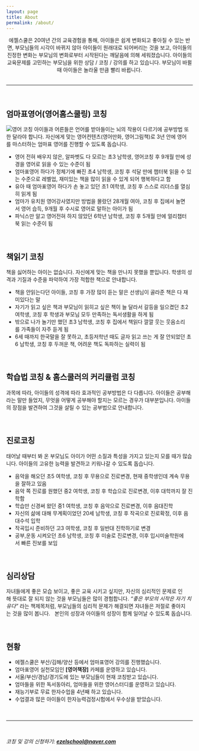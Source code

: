 ```yaml
---
layout: page
title: About
permalink: /about/
---
```


<center>에젤스쿨은 20여년 간의 교육경험을 통해, 아이들은 쉽게 변화되고 좋아질 수 있는 반면, 부모님들의 시각이 바뀌지 않아 아이들이 원래대로 되어버리는 것을 보고, 아이들의 진정한 변화는 부모님의 변화로부터 시작된다는 깨달음에 의해 세워졌습니다. 아이들의 교육문제를 고민하는 부모님을 위한 상담 / 코칭 / 강의를 하고 있습니다. 부모님이 바뀔 때 아이들은 놀라울 만큼 빨리 바뀝니다.</center><br>

***
<br>

## 엄마표영어(영어홈스쿨링) 코칭
![영어 코칭](https://cdn.pixabay.com/photo/2019/05/14/21/50/storytelling-4203628__480.jpg)
아이들과 어른들은 언어를 받아들이는 뇌의 작용이 다르기에 공부방법 또한 달라야 합니다. 
자신에게 맞는 영어컨텐츠(영어만화, 영어그림책)로 3년 안에 영어를 마스터하는 엄마표 영어를 진행할 수 있도록 돕습니다.
- 영어 전혀 배우지 않은, 알파벳도 다 모르는 초3 남학생, 영어코칭 후 9개월 만에 성경을 영어로 읽을 수 있는 수준이 됨
- 엄마표영어 하다가 정체기에 빠진 초4 남학생, 코칭 후 석달 만에 챕터북 읽을 수 있는 수준으로 레벨업, 재미있는 책을 많이 읽을 수 있게 되어 행복하다고 함
- 유아 때 엄마표영어 하다가 손 놓고 있던 초1 여학생, 코칭 후 스스로 리더스를 열심히 읽게 됨
- 엄마가 유치원 영어강사였지만 방법을 몰랐던 28개월 여아, 코칭 후 집에서 놀면서 영어 습득, 9개월 후 수시로 영어로 말하는 아이가 됨 
- 파닉스만 알고 영어전혀 하지 않았던 6학년 남학생, 코칭 후 5개월 만에 얼리챕터북 읽는 수준이 됨<br><br><br>


## 책읽기 코칭 
책을 싫어하는 아이는 없습니다. 자신에게 맞는 책을 만나지 못했을 뿐입니다. 학생의 성격과 기질과 수준을 파악하여 가장 적합한 책으로 안내합니다.  
- 책을 안읽는다던 아이들, 코칭 후 가장 많이 듣는 말은 선생님이 골라준 책은 다 재미있다는 말
- 자기가 읽고 싶은 책과 부모님이 읽히고 싶은 책이 늘 달라서 갈등을 일으켰던 초2 여학생, 코칭 후 학생과 부모님 모두 만족하는 독서생활을 하게 됨
- 밖으로 나가 놀기만 했던 초3 남학생, 코칭 후 집에서 책읽다 깔깔 웃는 웃음소리를 가족들이 자주 듣게 됨
- 6세 때까지 한국말을 잘 못하고, 초등저학년 때도 글자 읽고 쓰는 게 잘 안되었던 초6 남학생, 코칭 후 두꺼운 책, 어려운 책도 독파하는 실력이 됨<br><br><br>
  
  
## 학습법 코칭 & 홈스쿨러의 커리큘럼 코칭
과목에 따라, 아이들의 성격에 따라 효과적인 공부방법은 다 다릅니다. 아이들은 공부해라는 말만 들었지, 무엇을 어떻게 공부해야 할지는 모르는 경우가 대부분입니다.
아이들의 장점을 발견하여 그것을 살릴 수 있는 공부법으로 안내합니다.<br><br>
 
 
## 진로코칭
태어날 때부터 봐 온 부모님도 아이가 어떤 소질과 특성을 가지고 있는지 모를 때가 많습니다. 아이들의 고유한 능력을 발견하고 키워나갈 수 있도록 돕습니다.
- 음악을 해오던 초5 여학생, 코칭 후 무용으로 진로변경, 현재 중학생인데 계속 무용을 잘하고 있음
- 음악 쪽 진로를 원했던 중2 여학생, 코칭 후 학습으로 진로변경, 이후 대학까지 잘 진학함
- 학습만 신경써 왔던 중1 여학생, 코칭 후 음악으로 진로변경, 이후 음대진학
- 자신의 삶에 대해 무계획이었던 20세 남학생, 코칭 후 작곡으로 진로확정, 이후 음대수석 입학
- 작곡입시 준비하던 고3 여학생, 코칭 후 일반대 진학하기로 변경
- 공부,운동 시켜오던 초6 남학생, 코칭 후 미술로 진로변경, 이후 입시미술학원에서 빠른 진보를 보임<br><br>
 

## 심리상담
자녀들에게 좋은 모습 보이고, 좋은 교육 시키고 싶지만,
자신의 심리적인 문제로 인해 뜻대로 잘 되지 않는 것을 부모님들은 많이 경험합니다.
*“좋은 부모의 시작은 자기 치유다”* 라는 책제목처럼, 부모님들의 심리적 문제가 해결되면 자녀들은 저절로 좋아지는 것을 많이 봅니다.  
본인의 성장과 아이들의 성장이 함께 일어날 수 있도록 돕습니다.<br><br><br>


## 현황
- 에젤스쿨은 부산/김해/양산 등에서 엄마표영어 강의를 진행했습니다.
- 엄마표영어 실천모임인 **[영어책장]** 카페를 운영하고 있습니다.
- 서울/부산/경남/경기도에 있는 부모님들이 현재 코칭받고 있습니다.
- 엄마들을 위한 독서동아리, 엄마들을 위한 영어스터디를 운영하고 있습니다.
- 재능기부로 무료 한자수업을 4년째 하고 있습니다.
- 수업결과 많은 아이들이 한자능력검정시험에서 우수상을 받았습니다.<br><br><br>

***
<br>

*코칭 및 강의 신청하기: **ezelschool@naver.com***
<br><br><br>

